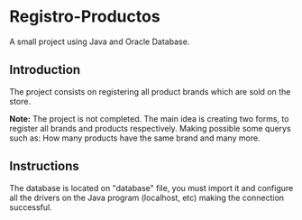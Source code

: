 # Registro-Productos
A small project using Java and Oracle Database.
## Introduction
The project consists on registering all product brands which are sold on the store.

**Note:** The project is not completed. The main idea is creating two forms, to register all brands and products respectively. Making possible some querys such as: How many products have the same brand and many more.

## Instructions
The database is located on "database" file, you must import it and configure all the drivers on the Java program (localhost, etc) making the connection successful.
